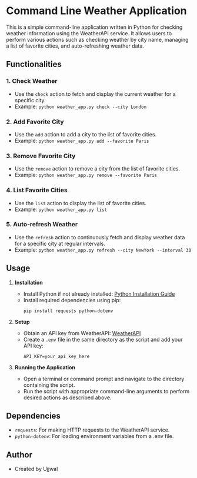 # Command Line Weather Application

This is a simple command-line application written in Python for checking weather information using the WeatherAPI service. It allows users to perform various actions such as checking weather by city name, managing a list of favorite cities, and auto-refreshing weather data.

## Functionalities

### 1. Check Weather
   - Use the `check` action to fetch and display the current weather for a specific city.
   - Example: `python weather_app.py check --city London`

### 2. Add Favorite City
   - Use the `add` action to add a city to the list of favorite cities.
   - Example: `python weather_app.py add --favorite Paris`

### 3. Remove Favorite City
   - Use the `remove` action to remove a city from the list of favorite cities.
   - Example: `python weather_app.py remove --favorite Paris`

### 4. List Favorite Cities
   - Use the `list` action to display the list of favorite cities.
   - Example: `python weather_app.py list`

### 5. Auto-refresh Weather
   - Use the `refresh` action to continuously fetch and display weather data for a specific city at regular intervals.
   - Example: `python weather_app.py refresh --city NewYork --interval 30`

## Usage

1. **Installation**
   - Install Python if not already installed: [Python Installation Guide](https://www.python.org/downloads/)
   - Install required dependencies using pip:
     ```
     pip install requests python-dotenv
     ```

2. **Setup**
   - Obtain an API key from WeatherAPI: [WeatherAPI](https://www.weatherapi.com/)
   - Create a `.env` file in the same directory as the script and add your API key:
     ```
     API_KEY=your_api_key_here
     ```

3. **Running the Application**
   - Open a terminal or command prompt and navigate to the directory containing the script.
   - Run the script with appropriate command-line arguments to perform desired actions as described above.

## Dependencies
- `requests`: For making HTTP requests to the WeatherAPI service.
- `python-dotenv`: For loading environment variables from a .env file.

## Author
- Created by Ujjwal
